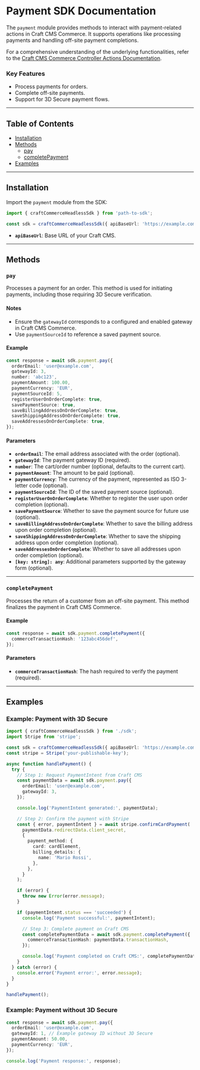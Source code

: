 # Payment SDK Documentation

The `payment` module provides methods to interact with payment-related actions in Craft CMS Commerce. It supports operations like processing payments and handling off-site payment completions.

For a comprehensive understanding of the underlying functionalities, refer to the [Craft CMS Commerce Controller Actions Documentation](https://craftcms.com/docs/commerce/5.x/reference/controller-actions.html).

### Key Features
- Process payments for orders.
- Complete off-site payments.
- Support for 3D Secure payment flows.

---

## Table of Contents

- [Installation](#installation)
- [Methods](#methods)
  - [pay](#pay)
  - [completePayment](#completepayment)
- [Examples](#examples)

---

## Installation

Import the `payment` module from the SDK:

```typescript
import { craftCommerceHeadlessSdk } from 'path-to-sdk';

const sdk = craftCommerceHeadlessSdk({ apiBaseUrl: 'https://example.com/' });
```

- **`apiBaseUrl`**: Base URL of your Craft CMS.

---

## Methods

### `pay`

Processes a payment for an order. This method is used for initiating payments, including those requiring 3D Secure verification.

#### Notes
- Ensure the `gatewayId` corresponds to a configured and enabled gateway in Craft CMS Commerce.
- Use `paymentSourceId` to reference a saved payment source.

#### Example
```typescript
const response = await sdk.payment.pay({
  orderEmail: 'user@example.com',
  gatewayId: 3,
  number: 'abc123',
  paymentAmount: 100.00,
  paymentCurrency: 'EUR',
  paymentSourceId: 5,
  registerUserOnOrderComplete: true,
  savePaymentSource: true,
  saveBillingAddressOnOrderComplete: true,
  saveShippingAddressOnOrderComplete: true,
  saveAddressesOnOrderComplete: true,
});
```

#### Parameters
- **`orderEmail`**: The email address associated with the order (optional).
- **`gatewayId`**: The payment gateway ID (required).
- **`number`**: The cart/order number (optional, defaults to the current cart).
- **`paymentAmount`**: The amount to be paid (optional).
- **`paymentCurrency`**: The currency of the payment, represented as ISO 3-letter code (optional).
- **`paymentSourceId`**: The ID of the saved payment source (optional).
- **`registerUserOnOrderComplete`**: Whether to register the user upon order completion (optional).
- **`savePaymentSource`**: Whether to save the payment source for future use (optional).
- **`saveBillingAddressOnOrderComplete`**: Whether to save the billing address upon order completion (optional).
- **`saveShippingAddressOnOrderComplete`**: Whether to save the shipping address upon order completion (optional).
- **`saveAddressesOnOrderComplete`**: Whether to save all addresses upon order completion (optional).
- **`[key: string]: any`**: Additional parameters supported by the gateway form (optional).

---

### `completePayment`

Processes the return of a customer from an off-site payment. This method finalizes the payment in Craft CMS Commerce.

#### Example
```typescript
const response = await sdk.payment.completePayment({
  commerceTransactionHash: '123abc456def',
});
```

#### Parameters
- **`commerceTransactionHash`**: The hash required to verify the payment (required).

---

## Examples

### Example: Payment with 3D Secure

```typescript
import { craftCommerceHeadlessSdk } from './sdk';
import Stripe from 'stripe';

const sdk = craftCommerceHeadlessSdk({ apiBaseUrl: 'https://example.com/' });
const stripe = Stripe('your-publishable-key');

async function handlePayment() {
  try {
    // Step 1: Request PaymentIntent from Craft CMS
    const paymentData = await sdk.payment.pay({
      orderEmail: 'user@example.com',
      gatewayId: 3,
    });

    console.log('PaymentIntent generated:', paymentData);

    // Step 2: Confirm the payment with Stripe
    const { error, paymentIntent } = await stripe.confirmCardPayment(
      paymentData.redirectData.client_secret,
      {
        payment_method: {
          card: cardElement,
          billing_details: {
            name: 'Mario Rossi',
          },
        },
      }
    );

    if (error) {
      throw new Error(error.message);
    }

    if (paymentIntent.status === 'succeeded') {
      console.log('Payment successful:', paymentIntent);

      // Step 3: Complete payment on Craft CMS
      const completePaymentData = await sdk.payment.completePayment({
        commerceTransactionHash: paymentData.transactionHash,
      });

      console.log('Payment completed on Craft CMS:', completePaymentData);
    }
  } catch (error) {
    console.error('Payment error:', error.message);
  }
}

handlePayment();
```

### Example: Payment without 3D Secure

```typescript
const response = await sdk.payment.pay({
  orderEmail: 'user@example.com',
  gatewayId: 1, // Example gateway ID without 3D Secure
  paymentAmount: 50.00,
  paymentCurrency: 'EUR',
});

console.log('Payment response:', response);
```
